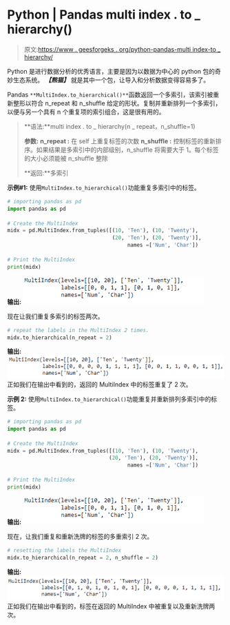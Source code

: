 # Python | Pandas multi index . to _ hierarchy()

> 原文:[https://www . geesforgeks . org/python-pandas-multi index-to _ hierarchy/](https://www.geeksforgeeks.org/python-pandas-multiindex-to_hierarchical/)

Python 是进行数据分析的优秀语言，主要是因为以数据为中心的 python 包的奇妙生态系统。 ***【熊猫】*** 就是其中一个包，让导入和分析数据变得容易多了。

Pandas `**MultiIndex.to_hierarchical()**`函数返回一个多索引，该索引被重新整形以符合 n_repeat 和 n_shuffle 给定的形状。复制并重新排列一个多索引，以便与另一个具有 n 个重复项的索引组合，这是很有用的。

> **语法:**multi index . to _ hierarchy(n _ repeat，n_shuffle=1)
> 
> **参数:**
> **n_repeat :** 在 self 上重复标签的次数
> **n_shuffle :** 控制标签的重新排序。如果结果是多索引中的内部级别，n_shuffle 将需要大于 1。每个标签的大小必须能被 n_shuffle 整除
> 
> **返回:**多索引

**示例#1:** 使用`MultiIndex.to_hierarchical()`功能重复多索引中的标签。

```py
# importing pandas as pd
import pandas as pd

# Create the MultiIndex
midx = pd.MultiIndex.from_tuples([(10, 'Ten'), (10, 'Twenty'),
                                  (20, 'Ten'), (20, 'Twenty')], 
                                       names =['Num', 'Char'])

# Print the MultiIndex
print(midx)
```

**输出:**
![](img/b0af7b7553a581f3b3b19b25ac2da2d5.png)

现在让我们重复多索引的标签两次。

```py
# repeat the labels in the MultiIndex 2 times.
midx.to_hierarchical(n_repeat = 2)
```

**输出:**
![](img/b9d35bb283fcc858b9a565666e870d51.png)
正如我们在输出中看到的，返回的 MultiIndex 中的标签重复了 2 次。

**示例 2:** 使用`MultiIndex.to_hierarchical()`功能重复并重新排列多索引中的标签。

```py
# importing pandas as pd
import pandas as pd

# Create the MultiIndex
midx = pd.MultiIndex.from_tuples([(10, 'Ten'), (10, 'Twenty'), 
                                 (20, 'Ten'), (20, 'Twenty')],
                                       names =['Num', 'Char'])

# Print the MultiIndex
print(midx)
```

**输出:**
![](img/b0af7b7553a581f3b3b19b25ac2da2d5.png)

现在，让我们重复和重新洗牌的标签的多重索引 2 次。

```py
# resetting the labels the MultiIndex
midx.to_hierarchical(n_repeat = 2, n_shuffle = 2)
```

**输出:**
![](img/5432cd2fe3ccb561e892f728a480ff1e.png)
正如我们在输出中看到的，标签在返回的 MultiIndex 中被重复以及重新洗牌两次。